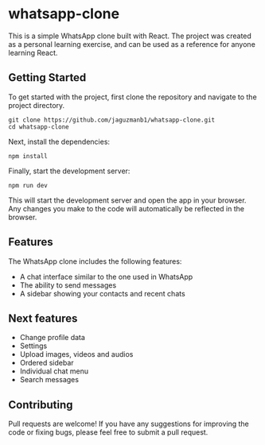 # whatsapp-clone
This is a simple WhatsApp clone built with React. The project was created as a personal learning exercise, and can be used as a reference for anyone learning React.
## Getting Started
To get started with the project, first clone the repository and navigate to the project directory. 
```
git clone https://github.com/jaguzmanb1/whatsapp-clone.git
cd whatsapp-clone
```
Next, install the dependencies:
```
npm install
```
Finally, start the development server:
```
npm run dev
```
This will start the development server and open the app in your browser. Any changes you make to the code will automatically be reflected in the browser.
## Features
The WhatsApp clone includes the following features:
- A chat interface similar to the one used in WhatsApp
- The ability to send messages
- A sidebar showing your contacts and recent chats
## Next features
- Change profile data
- Settings
- Upload images, videos and audios
- Ordered sidebar
- Individual chat menu
- Search messages
## Contributing
Pull requests are welcome! If you have any suggestions for improving the code or fixing bugs, please feel free to submit a pull request.

